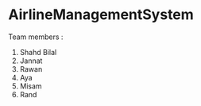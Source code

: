 # AirlineManagementSystem

Team members : 
1. Shahd Bilal
2. Jannat
3. Rawan
4. Aya
5. Misam
6. Rand 
